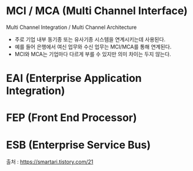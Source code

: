 # MCI / MCA (Multi Channel Interface)
Multi Channel Integration / Multi Channel Architecture
- 주로 기업 내부 동기종 또는 유사기종 시스템을 연계시키는데 사용된다.
- 예를 들어 은행에서 여신 업무와 수신 업무는 MCI/MCA를 통해 연계된다.
- MCI와 MCA는 기업마다 다르게 부를 수 있지만 의미 차이는 두지 않는다.

# EAI (Enterprise Application Integration)

# FEP (Front End Processor)

# ESB (Enterprise Service Bus)




출처 : https://smartari.tistory.com/21
